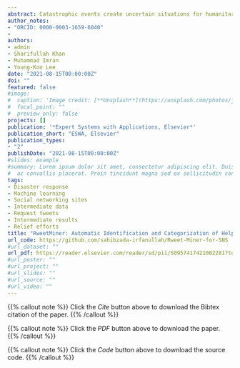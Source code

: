 ```yaml
---
abstract: Catastrophic events create uncertain situations for humanitarian organizations locating and providing aid to affected people. Many people turn to social media during disasters for requesting help and/or providing relief to others. However, the majority of social media posts seeking help could not properly be detected and remained concealed because often they are noisy and ill-formed. Existing systems lack in planning an effective strategy for tweet preprocessing and grasping the contexts of tweets. This research, first of all, formally defines request tweets in the context of social networking sites, hereafter rweets, along with their different primary types and sub-types. Our main contributions are the identification and categorization of rweets. For rweet identification, we employ two approaches, namely a rule-based and logistic regression, and show their high precision and F1 scores. The rweets classification into sub-types such as medical, food, shelter, using logistic regression shows promising results and outperforms exiting works. Finally, we introduce an architecture to store intermediate data to accelerate the development process of the machine learning classifiers.
author_notes:
- "ORCID: 0000-0003-1659-6040"
- 
authors:
- admin
- Sharifullah Khan
- Muhammad Imran
- Young-Koo Lee
date: "2021-08-15T00:00:00Z"
doi: ""
featured: false
#image:
#  caption: 'Image credit: [**Unsplash**](https://unsplash.com/photos/jdD8gXaTZsc)'
#  focal_point: ""
#  preview_only: false
projects: []
publication: '*Expert Systems with Applications, Elsevier*'
publication_short: "ESWA, Elsevier"
publication_types:
- "2"
publishDate: "2021-08-15T00:00:00Z"
#slides: example
#summary: Lorem ipsum dolor sit amet, consectetur adipiscing elit. Duis posuere tellus
#  ac convallis placerat. Proin tincidunt magna sed ex sollicitudin condimentum.
tags:
- Disaster response
- Machine learning
- Social networking sites
- Intermediate data
- Request tweets
- Intermediate results
- Relief efforts
title: "RweetMiner: Automatic Identification and Categorization of Help Requests on Twitter during Disasters"
url_code: https://github.com/sahibzada-irfanullah/Rweet-Miner-for-SNS
#url_dataset: ""
url_pdf: https://reader.elsevier.com/reader/sd/pii/S0957417421002281?token=3BA3FACFE55D2A1346124B92ED488A9F0C1B53D94255B594D829A297E415575E7F831DCC3C32C37E3399406DBAE2945B&originRegion=us-east-1&originCreation=20230305080235
#url_poster: ""
#url_project: ""
#url_slides: ""
#url_source: ""
#url_video: ""
---
```

{{% callout note %}}
Click the *Cite* button above to download the Bibtex citation of the paper.
{{% /callout %}}

{{% callout note %}}
Click the *PDF* button above to download the paper.
{{% /callout %}}

{{% callout note %}}
Click the *Code* button above to download the source code.
{{% /callout %}}

